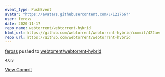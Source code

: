 ```yaml
---
event_type: PushEvent
avatar: "https://avatars.githubusercontent.com/u/121766?"
user: feross
date: 2020-11-17
repo_name: webtorrent/webtorrent-hybrid
html_url: https://github.com/webtorrent/webtorrent-hybrid/commit/422aec98a1c1a7df452cec218ad0c8126085b009
repo_url: https://github.com/webtorrent/webtorrent-hybrid
---
```


<a href='https://github.com/feross' target='_blank'>feross</a> pushed to <a href='https://github.com/webtorrent/webtorrent-hybrid' target='_blank'>webtorrent/webtorrent-hybrid</a>

<small>4.0.3</small>

<a href='https://github.com/webtorrent/webtorrent-hybrid/commit/422aec98a1c1a7df452cec218ad0c8126085b009' target='_blank'>View Commit</a>